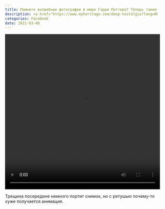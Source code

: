 ```yaml
---
title: Помните волшебные фотографии в мире Гарри Поттера? Теперь такие есть и у нас
description: <a href="https://www.myheritage.com/deep-nostalgia?lang=RU" target="_blank" rel="noopener noreferrer">Нейронная сеть Deep Nostalgia сайта MyHeritage</a> анимирует фотопортреты. См. пример&nbsp;— моя мама в&nbsp;молодости.
categories: Facebook
date: 2021-03-06
---
```


<div class="border">
  <video preload="metadata" autoplay loop width="512" height="512">
    <source src="{{ site.assets }}/video/pages/blog/2021/ma-animated.mp4" type="video/mp4">
  </video>
</div>

Трещина посередине немного портит снимок, но&nbsp;с&nbsp;ретушью почему-то хуже получается анимация.
